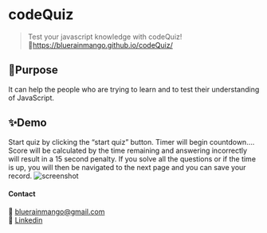# codeQuiz
> Test your javascript knowledge with codeQuiz! <br>
🔗https://bluerainmango.github.io/codeQuiz/

## 🎯Purpose
It can help the people who are trying to learn and to test their understanding of JavaScript.

## ✨Demo
Start quiz by clicking the “start quiz” button. Timer will begin countdown.... Score will be calculated by the time remaining and answering incorrectly will result in a 15 second penalty. If you solve all the questions or if the time is up, you will then be navigated to the next page and you can save your record.
![screenshot](./assets/demo.gif)

#### Contact
📧 bluerainmango@gmail.com <br />
🔗 [Linkedin](https://www.linkedin.com/in/emily-yu-4b0109112/)
